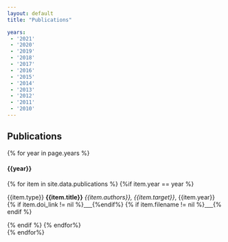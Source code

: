 ```yaml
---
layout: default
title: "Publications"

years:
 - '2021'
 - '2020'
 - '2019'
 - '2018'
 - '2017'
 - '2016'
 - '2015'
 - '2014'
 - '2013'
 - '2012'
 - '2011'
 - '2010'
---
```


## Publications

<!-- Incluir publicações no arquivo publications.csv, no diretório _data -->

{% for year in page.years %}

<div class="panel panel-default">
<div class="panel-heading">
      <h4  data-toc-text="Year: {{year}}" class="panel-title">{{year}}</h4>
    </div>
<div class="panel-body">
{% for item in site.data.publications %}
{%if item.year == year %}
<div>
<p><span class="label {%if item.type == "journal" %}label-success{%else%}label-info{%endif%}">{{item.type}}</span> <strong>{{item.title}}</strong>
<em>{{item.authors}}, {{item.target}}</em>, {{item.year}} 
{% if item.doi_link != nil %}<a href="{{item.doi_link}}" target="_blank"> <span class="glyphicon glyphicon-link"> &nbsp;&nbsp;&nbsp; </span></a>{%endif%}
{% if item.filename != nil %}<a href="{{item.filename}}" target="_blank"> <span class="glyphicon glyphicon-download-alt" aria-hidden="true"> &nbsp;&nbsp;&nbsp; </span></a>{% endif %}
</p>
</div>
{% endif %}
{% endfor%}
</div>
</div>
{% endfor%}
